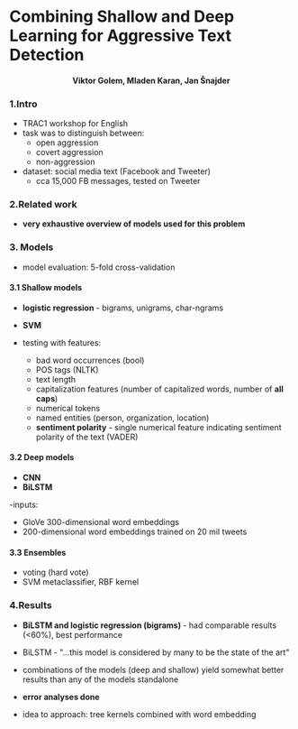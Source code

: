 # Combining Shallow and Deep Learning for Aggressive Text Detection

#### __<div align="center"> Viktor Golem, Mladen Karan, Jan Šnajder</div>__

### 1.Intro
- TRAC1 workshop for English
- task was to distinguish between:
  - open aggression
  - covert aggression
  - non-aggression
- dataset: social media text (Facebook and Tweeter)
    - cca 15,000 FB messages, tested on Tweeter

### 2.Related work
- __very exhaustive overview of models used for this problem__

### 3. Models
- model evaluation: 5-fold cross-validation

#### 3.1 Shallow models
- __logistic regression__ - bigrams, unigrams, char-ngrams
- __SVM__

- testing with features:
  - bad word occurrences (bool)
  - POS tags (NLTK)
  - text length
  - capitalization features (number of capitalized words, number of __all caps__)
  - numerical tokens
  - named entities (person, organization, location)
  - __sentiment polarity__ - single numerical feature indicating sentiment polarity of the text (VADER)

#### 3.2 Deep models
- __CNN__
- __BiLSTM__

-inputs:
  - GloVe 300-dimensional word embeddings
  - 200-dimensional word embeddings trained on 20 mil tweets

#### 3.3 Ensembles
- voting (hard vote)
- SVM metaclassifier, RBF kernel

### 4.Results
- __BiLSTM and logistic regression (bigrams)__ - had comparable results (<60%), best performance
- BiLSTM - "...this model is considered by many to be the state of the art"
- combinations of the models (deep and shallow) yield somewhat better results than any of the models standalone

- __error analyses done__
- idea to approach: tree kernels combined with word embedding
